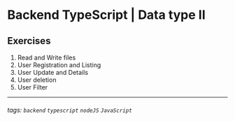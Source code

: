 # Backend TypeScript | Data type II

## Exercises

1. Read and Write files
2. User Registration and Listing
3. User Update and Details
4. User deletion
5. User Filter

---
###### tags: `backend` `typescript` `nodeJS` `JavaScript`